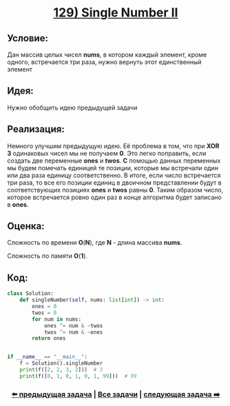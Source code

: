 <div align='center'>
<h1><a href='https://leetcode.com/problems/single-number-ii/description/'><strong>129) Single Number II</strong></a></h1>
</div>

## **Условие:**

Дан массив целых чисел **nums**, в котором каждый элемент, кроме одного, встречается три раза, нужно вернуть этот единственный элемент

## **Идея:**

Нужно обобщить идею предыдущей задачи

## **Реализация:**

Немного улучшим предыдущую идею. Её проблема в том, что при **XOR** **3** одинаковых чисел мы не получаем **0**. Это легко поправить, если создать две переменные **ones** и **twos**. **C** помощью данных переменных мы будем помечать единицей те позиции, которые мы встречали один или два раза единицу соответственно. В итоге, если число встречается три раза, то все его позиции единиц в двоичном представлении будут в соответствующих позициях **ones** и **twos** равны **0**. Таким образом число, которое встречается ровно один раз в конце алгоритма будет записано в **ones**.



## **Оценка:**

Сложность по времени **O**(**N**), где **N** - длина массива **nums**.

Сложность по памяти **O**(**1**).

## Код:
```python
class Solution:
    def singleNumber(self, nums: list[int]) -> int:
        ones = 0
        twos = 0
        for num in nums:
            ones ^= num & ~twos
            twos ^= num & ~ones
        return ones


if __name__ == "__main__":
    f = Solution().singleNumber
    print(f([2, 2, 3, 2]))  # 3
    print(f([0, 1, 0, 1, 0, 1, 99]))  # 99

```

<div align='center'><h3><a href='https://github.com/TAskMAster339/PythonAlgorithms/tree/main/128.Single%20Number'>⬅️ предыдущая задача</a>&nbsp;|&nbsp;<a href='https://github.com/TAskMAster339/PythonAlgorithms/tree/main/README.md'>Все задачи</a>&nbsp;|&nbsp;<a href='https://github.com/TAskMAster339/PythonAlgorithms/tree/main/130.Bitwise%20AND%20of%20Numbers%20Range'>следующая задача ➡️</a></h3></div>